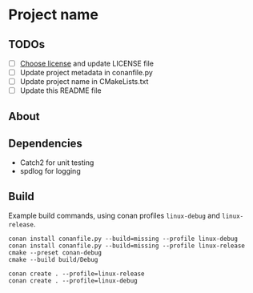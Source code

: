 # Project name

## TODOs

 - [ ] [Choose license](https://choosealicense.com) and update LICENSE file
 - [ ] Update project metadata in conanfile.py
 - [ ] Update project name in CMakeLists.txt
 - [ ] Update this README file

## About

## Dependencies

 * Catch2 for unit testing
 * spdlog for logging

## Build

Example build commands, using conan profiles `linux-debug` and `linux-release`.

    conan install conanfile.py --build=missing --profile linux-debug
    conan install conanfile.py --build=missing --profile linux-release
    cmake --preset conan-debug
    cmake --build build/Debug

    conan create . --profile=linux-release
    conan create . --profile=linux-debug